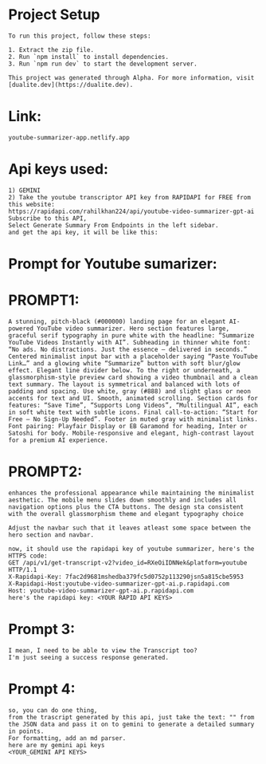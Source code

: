 # Project Setup
    
    To run this project, follow these steps:
    
    1. Extract the zip file.
    2. Run `npm install` to install dependencies.
    3. Run `npm run dev` to start the development server.
    
    This project was generated through Alpha. For more information, visit [dualite.dev](https://dualite.dev).

# Link:
    youtube-summarizer-app.netlify.app

# Api keys used:
    1) GEMINI
    2) Take the youtube transcriptor API key from RAPIDAPI for FREE from this website:
    https://rapidapi.com/rahilkhan224/api/youtube-video-summarizer-gpt-ai 
    Subscribe to this API, 
    Select Generate Summary From Endpoints in the left sidebar.
    and get the api key, it will be like this:




# Prompt for Youtube sumarizer:


# PROMPT1:
    A stunning, pitch-black (#000000) landing page for an elegant AI-powered YouTube video summarizer. Hero section features large, graceful serif typography in pure white with the headline: “Summarize YouTube Videos Instantly with AI”. Subheading in thinner white font: “No ads. No distractions. Just the essence — delivered in seconds.” Centered minimalist input bar with a placeholder saying “Paste YouTube Link…” and a glowing white “Summarize” button with soft blur/glow effect. Elegant line divider below. To the right or underneath, a glassmorphism-style preview card showing a video thumbnail and a clean text summary. The layout is symmetrical and balanced with lots of padding and spacing. Use white, gray (#888) and slight glass or neon accents for text and UI. Smooth, animated scrolling. Section cards for features: “Save Time”, “Supports Long Videos”, “Multilingual AI”, each in soft white text with subtle icons. Final call-to-action: “Start for Free – No Sign-Up Needed”. Footer in muted gray with minimalist links. Font pairing: Playfair Display or EB Garamond for heading, Inter or Satoshi for body. Mobile-responsive and elegant, high-contrast layout for a premium AI experience.
    


# PROMPT2: 
    enhances the professional appearance while maintaining the minimalist aesthetic. The mobile menu slides down smoothly and includes all navigation options plus the CTA buttons. The design sta consistent with the overall glassmorphism theme and elegant typography choice
    
    Adjust the navbar such that it leaves atleast some space between the hero section and navbar.
    
    now, it should use the rapidapi key of youtube summarizer, here's the HTTPS code:
    GET /api/v1/get-transcript-v2?video_id=RXeOiIDNNek&platform=youtube HTTP/1.1
    X-Rapidapi-Key: 7fac2d9681mshedba379fc5d0752p113290jsn5a815cbe5953
    X-Rapidapi-Host:youtube-video-summarizer-gpt-ai.p.rapidapi.com
    Host: youtube-video-summarizer-gpt-ai.p.rapidapi.com
    here's the rapidapi key: <YOUR RAPID API KEYS>


# Prompt 3:
    I mean, I need to be able to view the Transcript too?
    I'm just seeing a success response generated. 


# Prompt 4:
    so, you can do one thing,
    from the trascript generated by this api, just take the text: "" from the JSON data and pass it on to gemini to generate a detailed summary in points.
    For formatting, add an md parser.
    here are my gemini api keys
    <YOUR_GEMINI API KEYS>
